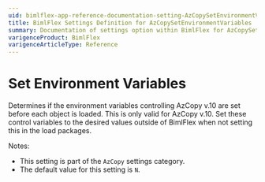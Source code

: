 ```yaml
---
uid: bimlflex-app-reference-documentation-setting-AzCopySetEnvironmentVariables
title: BimlFlex Settings Definition for AzCopySetEnvironmentVariables
summary: Documentation of settings option within BimlFlex for AzCopySetEnvironmentVariables
varigenceProduct: BimlFlex
varigenceArticleType: Reference
---
```


# Set Environment Variables

Determines if the environment variables controlling AzCopy v.10 are set before each object is loaded. This is only valid for AzCopy v.10. Set these control variables to the desired values outside of BimlFlex when not setting this in the load packages.

Notes:

* This setting is part of the `AzCopy` settings category.
* The default value for this setting is `N`.
